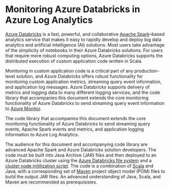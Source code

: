 # Monitoring Azure Databricks in Azure Log Analytics

[Azure Databricks](/azure/azure-databricks/) is a fast, powerful, and collaborative [Apache Spark](https://spark.apache.org/)–based analytics service that makes it easy to rapidly develop and deploy big data analytics and artificial intelligence (AI) solutions. Most users take advantage of the simplicity of notebooks in their Azure Databricks solutions. For users that require more robust computing options, Azure Databricks supports the distributed execution of custom application code written in Scala.

Monitoring in custom application code is a critical part of any production-level solution, and Azure Databricks offers robust functionality for monitoring custom application metrics, streaming query event information, and application log messages. Azure Databricks supports delivery of metrics and logging data to many different logging services, and the code library that accompanies this document extends the core monitoring functionality of Azure Databricks to send streaming query event information to [Azure Monitor](/azure/azure-monitor/overview).

The code library that accompanies this document extends the core monitoring functionality of Azure Databricks to send streaming query events, Apache Spark events and metrics, and application logging information to Azure Log Analytics.

The audience for this document and accompanying code library are advanced Apache Spark and Azure Databricks solution developers. The code must be built into Java Archive (JAR) files and then deployed to an Azure Databricks cluster using the [Azure Databricks file system](https://docs.azuredatabricks.net/user-guide/dbfs-databricks-file-system.html) and a [cluster node initilization script](https://docs.azuredatabricks.net/user-guide/clusters/init-scripts.html). The code is a combination of [Scala](https://www.scala-lang.org/) and Java, with a corresponding set of [Maven](https://maven.apache.org) project object model (POM) files to build the output JAR files. An advanced understanding of Java, Scala, and Maven are recommended as prerequisistes.
